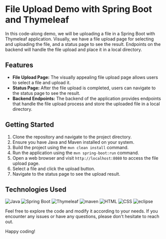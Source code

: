 # File Upload Demo with Spring Boot and Thymeleaf

<p>In this code-along demo, we will be uploading a file in a Spring Boot with Thymeleaf application. Visually, we have a file upload page for selecting and uploading the file, and a status page to see the result. Endpoints on the backend will handle the file upload and place it in a local directory.</p>

<h2>Features</h2>
<ul>
  <li><strong>File Upload Page:</strong> The visually appealing file upload page allows users to select a file and upload it.</li>
  <li><strong>Status Page:</strong> After the file upload is completed, users can navigate to the status page to see the result.</li>
  <li><strong>Backend Endpoints:</strong> The backend of the application provides endpoints that handle the file upload process and store the uploaded file in a local directory.</li>
</ul>


<h2>Getting Started</h2>
<ol>
  <li>Clone the repository and navigate to the project directory.</li>
  <li>Ensure you have Java and Maven installed on your system.</li>
  <li>Build the project using the <code>mvn clean install</code> command.</li>
  <li>Run the application using the <code>mvn spring-boot:run</code> command.</li>
  <li>Open a web browser and visit <code>http://localhost:8080</code> to access the file upload page.</li>
  <li>Select a file and click the upload button.</li>
  <li>Navigate to the status page to see the upload result.</li>
</ol>

<h2>Technologies Used</h2>

<p>
    <img src="https://img.shields.io/badge/Java-2F2625?style=for-the-badge&logo=coffeescript&logoColor=white" alt="Java" />
    <img src="https://img.shields.io/badge/Spring%20Boot-6DB33FF?style=for-the-badge&logo=springboot&logoColor=white" alt="Spring Boot" />
   <img src="https://img.shields.io/badge/thymeleaf-005F0F?style=for-the-badge&logo=thymeleaf&logoColor=white" alt="Thymeleaf" />
    <img src="https://img.shields.io/badge/apache%20maven-C71A36?style=for-the-badge&logo=apachemaven&logoColor=white" alt="maven" />
    <img src="https://img.shields.io/badge/html-E34F26?style=for-the-badge&logo=html5&logoColor=white" alt="HTML" />
    <img src="https://img.shields.io/badge/css-1572B6?style=for-the-badge&logo=css3&logoColor=white" alt="CSS" />
    <img src="https://img.shields.io/badge/eclipse%20ide-2C2255?style=for-the-badge&logo=eclipseide&logoColor=white" alt="eclipse" />
</p>

<p>Feel free to explore the code and modify it according to your needs. If you encounter any issues or have any questions, please don't hesitate to reach out.</p>

<p>Happy coding!</p>
